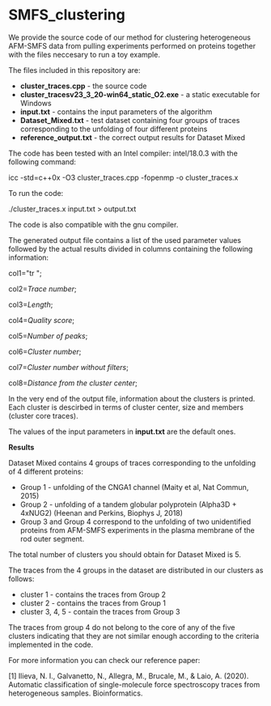 # SMFS_clustering

We provide the source code of our method for clustering heterogeneous AFM-SMFS data from pulling experiments performed on proteins together with the files neccesary to run a toy example.


The files included in this repository are:
* **cluster_traces.cpp** - the source code
* **cluster_tracesv23_3_20-win64_static_O2.exe** - a static executable for Windows
* **input.txt** - contains the input parameters of the algorithm
* **Dataset_Mixed.txt** - test dataset containing four groups of traces corresponding to the unfolding of four different proteins
* **reference_output.txt** - the correct output results for Dataset Mixed

The code has been tested with an Intel compiler: intel/18.0.3 with the following command:

icc -std=c++0x -O3 cluster_traces.cpp -fopenmp -o cluster_traces.x

To run the code:

./cluster_traces.x input.txt > output.txt

The code is also compatible with the gnu compiler.

The generated output file contains a list of the used parameter values followed by the actual results divided in columns containing the following information:

col1="tr ";

col2=*Trace number*;

col3=*Length*;

col4=*Quality score*;

col5=*Number of peaks*;

col6=*Cluster number*;

col7=*Cluster number without filters*;

col8=*Distance from the cluster center*;

In the very end of the output file, information about the clusters is printed. Each cluster is descirbed in terms of cluster center, size and members (cluster core traces).

The values of the input parameters in **input.txt** are the default ones.

**Results**

Dataset Mixed contains 4 groups of traces corresponding to the unfolding of 4 different proteins:
* Group 1 - unfolding of the CNGA1 channel (Maity et al, Nat Commun, 2015)
* Group 2 - unfolding of a tandem globular polyprotein (Alpha3D + 4xNUG2) (Heenan and Perkins, Biophys J, 2018)
* Group 3 and Group 4 correspond to the unfolding of two unidentified proteins from AFM-SMFS experiments in the plasma membrane of the rod outer segment.

The total number of clusters you should obtain for Dataset Mixed is 5. 

The traces from the 4 groups in the dataset are distributed in our clusters as follows:
* cluster 1 - contains the traces from Group 2
* cluster 2 - contains the traces from Group 1
* cluster 3, 4, 5 - contain the traces from Group 3

The traces from group 4 do not belong to the core of any of the five clusters indicating that they are not similar enough according to the criteria implemented in the code. 

For more information you can check our reference paper:

[1] Ilieva, N. I., Galvanetto, N., Allegra, M., Brucale, M., & Laio, A. (2020). Automatic classification of single-molecule force spectroscopy traces from heterogeneous samples. Bioinformatics.
